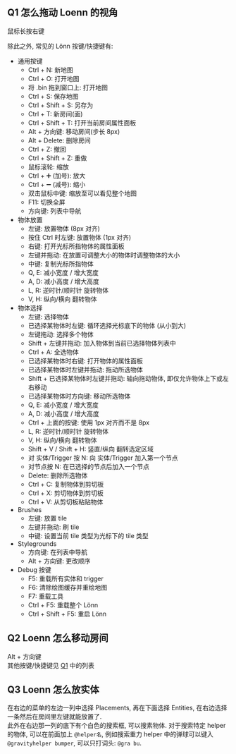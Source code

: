 ## Q1 怎么拖动 Loenn 的视角
鼠标长按右键  

除此之外, 常见的 Lönn 按键/快捷键有:

- 通用按键
    - Ctrl + N: 新地图
    - Ctrl + O: 打开地图
    - 将 .bin 拖到窗口上: 打开地图
    - Ctrl + S: 保存地图
    - Ctrl + Shift + S: 另存为
    - Ctrl + T: 新房间(面)
    - Ctrl + Shift + T: 打开当前房间属性面板
    - Alt + 方向键: 移动房间(步长 8px)
    - Alt + Delete: 删除房间
    - Ctrl + Z: 撤回
    - Ctrl + Shift + Z: 重做
    - 鼠标滚轮: 缩放
    - Ctrl + ➕ (加号): 放大
    - Ctrl + ➖ (减号): 缩小
    - 双击鼠标中键: 缩放至可以看见整个地图
    - F11: 切换全屏
    - 方向键: 列表中导航
- 物体放置
    - 左键: 放置物体 (8px 对齐)
    - 按住 Ctrl 时左键: 放置物体 (1px 对齐)
    - 右键: 打开光标所指物体的属性面板
    - 左键并拖动: 在放置可调整大小的物体时调整物体的大小
    - 中键: 复制光标所指物体
    - Q, E: 减小宽度 / 增大宽度
    - A, D: 减小高度 / 增大高度
    - L, R: 逆时针/顺时针 旋转物体
    - V, H: 纵向/横向 翻转物体
- 物体选择
    - 左键: 选择物体
    - 已选择某物体时左键: 循环选择光标底下的物体 (从小到大)
    - 左键拖动: 选择多个物体
    - Shift + 左键并拖动: 加入物体到当前已选择物体列表中
    - Ctrl + A: 全选物体
    - 已选择某物体时右键: 打开物体的属性面板
    - 已选择某物体时左键并拖动: 拖动所选物体
    - Shift + 已选择某物体时左键并拖动: 轴向拖动物体, 即仅允许物体上下或左右移动
    - 已选择某物体时方向键: 移动所选物体
    - Q, E: 减小宽度 / 增大宽度
    - A, D: 减小高度 / 增大高度
    - Ctrl + 上面的按键: 使用 1px 对齐而不是 8px
    - L, R: 逆时针/顺时针 旋转物体
    - V, H: 纵向/横向 翻转物体
    - Shift + V / Shift + H: 竖直/纵向 翻转选定区域
    - 对 实体/Trigger 按 N: 向 实体/Trigger 加入第一个节点
    - 对节点按 N: 在已选择的节点后加入一个节点
    - Delete: 删除所选物体
    - Ctrl + C: 复制物体到剪切板
    - Ctrl + X: 剪切物体到剪切板
    - Ctrl + V: 从剪切板粘贴物体
- Brushes
    - 左键: 放置 tile
    - 左键并拖动: 刷 tile
    - 中键: 设置当前 tile 类型为光标下的 tile 类型
- Stylegrounds
    - 方向键: 在列表中导航
    - Alt + 方向键: 更改顺序
- Debug 按键
    - F5: 重载所有实体和 trigger
    - F6: 清除绘图缓存并重绘地图
    - F7: 重载工具
    - Ctrl + F5: 重载整个 Lönn
    - Ctrl + Shift + F5: 重启 Lönn

## Q2 Loenn 怎么移动房间

Alt + 方向键  
其他按键/快捷键见 [Q1](#q1-怎么拖动-loenn-的视角) 中的列表

## Q3 Loenn 怎么放实体

在右边的菜单的左边一列中选择 Placements, 再在下面选择 Entities, 在右边选择一条然后在房间里左键就能放置了.  
此外在右边那一列的底下有个白色的搜索框, 可以搜素物体. 对于搜索特定 helper 的物体, 可以在前面加上 `@helper名`,
例如搜索重力 helper 中的弹球可以键入 `@gravityhelper bumper`, 可以只打词头: `@gra bu`.